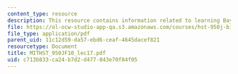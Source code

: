 ```yaml
---
content_type: resource
description: This resource contains information related to learning Bayesian networks.
file: https://ol-ocw-studio-app-qa.s3.amazonaws.com/courses/hst-950j-biomedical-computing-fall-2010/c713b833ca24b7d2d477843e70f84f05_MITHST_950JF10_lec17.pdf
file_type: application/pdf
parent_uid: 11c12d59-da57-ebd6-ceaf-4645dacef821
resourcetype: Document
title: MITHST_950JF10_lec17.pdf
uid: c713b833-ca24-b7d2-d477-843e70f84f05
---
```

